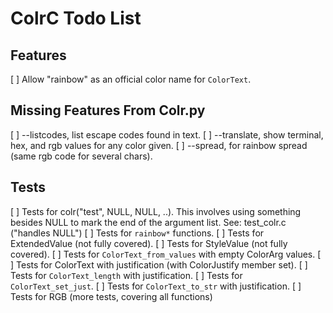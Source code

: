 # ColrC Todo List

## Features
[ ] Allow "rainbow" as an official color name for `ColorText`.

## Missing Features From Colr.py
[ ] --listcodes, list escape codes found in text.
[ ] --translate, show terminal, hex, and rgb values for any color given.
[ ] --spread, for rainbow spread (same rgb code for several chars).

## Tests
[ ] Tests for colr("test", NULL, NULL, ..).
    This involves using something besides NULL to mark the end of the argument
    list. See: test_colr.c ("handles NULL")
[ ] Tests for `rainbow*` functions.
[ ] Tests for ExtendedValue (not fully covered).
[ ] Tests for StyleValue (not fully covered).
[ ] Tests for `ColorText_from_values` with empty ColorArg values.
[ ] Tests for ColorText with justification (with ColorJustify member set).
    [ ] Tests for `ColorText_length` with justification.
    [ ] Tests for `ColorText_set_just`.
    [ ] Tests for `ColorText_to_str` with justification.
[ ] Tests for RGB (more tests, covering all functions)

